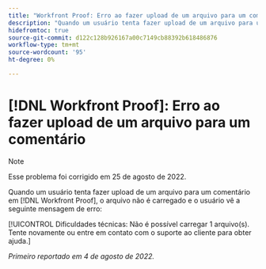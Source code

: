 ```yaml
---
title: "Workfront Proof: Erro ao fazer upload de um arquivo para um comentário"
description: "Quando um usuário tenta fazer upload de um arquivo para um comentário em [!DNL Workfront] Prova, o arquivo não é carregado e o usuário vê uma mensagem de erro."
hidefromtoc: true
source-git-commit: d122c128b926167a00c7149cb88392b618486876
workflow-type: tm+mt
source-wordcount: '95'
ht-degree: 0%

---
```



# [!DNL Workfront Proof]: Erro ao fazer upload de um arquivo para um comentário

>[!NOTE]
>
>Esse problema foi corrigido em 25 de agosto de 2022.

Quando um usuário tenta fazer upload de um arquivo para um comentário em [!DNL Workfront Proof], o arquivo não é carregado e o usuário vê a seguinte mensagem de erro:

[!UICONTROL Dificuldades técnicas: Não é possível carregar 1 arquivo(s). Tente novamente ou entre em contato com o suporte ao cliente para obter ajuda.]

_Primeiro reportado em 4 de agosto de 2022._

